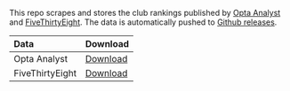 This repo scrapes and stores the club rankings published by [Opta Analyst](https://theanalyst.com/na/2023/03/who-are-the-best-football-team-in-the-world-opta-power-rankings/) and [FiveThirtyEight](https://projects.fivethirtyeight.com/soccer-predictions/global-club-rankings/). The data is automatically pushed to [Github releases](https://github.com/tonyelhabr/club-rankings/releases).

| Data | Download |
|:-----|:-------------|
| Opta Analyst | [Download](https://github.com/tonyelhabr/club-rankings/releases/download/club-rankings/opta-club-rankings.csv) |
| FiveThirtyEight | [Download](https://github.com/tonyelhabr/club-rankings/releases/download/club-rankings/fivethirtyeight-club-rankings.csv) |
